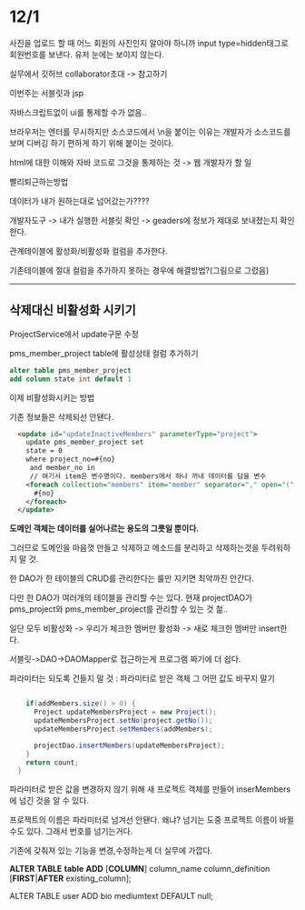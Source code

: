 # 12/1

사진을 업로드 할 때 어느 회원의 사진인지 알아야 하니까 input type=hidden태그로 회원번호를 보낸다. 유저 눈에는 보이지 않는다.

실무에서 깃허브 collaborator초대 -> 참고하기

이번주는 서블릿과 jsp

자바스크립트없이 ui를 통제할 수가 없음..

브라우저는 엔터를 무시하지만 소스코드에서 \n을 붙이는 이유는 개발자가 소스코드를 보며 디버깅 하기 편하게 하기 위해 붙이는 것이다.

html에 대한 이해와 자바 코드로 그것을 통제하는 것 -> 웹 개발자가 할 일



빨리퇴근하는방법

데이터가 내가 원하는대로 넘어갔는가????

개발자도구 -> 내가 실행한 서블릿 확인 -> geaders에 정보가 제대로 보내졌는지 확인한다.

관계테이블에 활성화/비활성화 컬럼을 추가한다.



기존테이블에 절대 컬럼을 추가하지 못하는 경우에 해결방법?(그림으로 그렸음)

----------

## 삭제대신 비활성화 시키기

ProjectService에서 update구문 수정

pms_member_project table에 활성상태 컬럼 추가하기

```sql
alter table pms_member_project 
add column state int default 1
```



이제 비활성화시키는 방법

기존 정보들은 삭제되선 안됀다.

```xml
  <update id="updateInactiveMembers" parameterType="project">
    update pms_member_project set
    state = 0 
    where project_no=#{no} 
     and member_no in 
     // 여기서 item은 변수명이다. members에서 하나 꺼내 데이터를 담을 변수
    <foreach collection="members" item="member" separator="," open="(" close=")">
      #{no}
    </foreach>
  </update>
```

**도메인 객체는 데이터를 실어나르는 용도의 그릇일 뿐이다.**

그러므로 도메인을 마음껏 만들고 삭제하고 메소드를 분리하고 삭제하는것을 두려워하지 말 것.



한 DAO가 한 테이블의 CRUD를 관리한다는 룰만 지키면 최악까진 안간다.

다만 한 DAO가 여러개의 테이블을 관리할 수는 있다. 현재 projectDAO가 pms_project와 pms_member_project를 관리할 수 있는 것 첢..



일단 모두 비활성화 -> 우리가 체크한 멤버만 활성화 -> 새로 체크한 멤버만 insert한다.



서블릿->DAO->DAOMapper로 접근하는게 프로그램 짜기에 더 쉽다.

파라미터는 되도록 건들지 말 것 : 파라미터로 받은 객체 그 어떤 값도 바꾸지 말기

```java

    if(addMembers.size() > 0) {
      Project updateMembersProject = new Project();
      updateMembersProject.setNo(project.getNo());
      updateMembersProject.setMembers(addMembers);

      projectDao.insertMembers(updateMembersProject);
    }
    return count;
  }
```

파라미터로 받은 값을 변경하지 않기 위해 새 프로젝트 객체를 만들어 inserMembers에 넘긴 것을 알 수 있다.



프로젝트의 이름은 파라미터로 넘겨선 안됀다. 왜냐? 넘기는 도중 프로젝트 이름이 바뀔수도 있다. 그래서 번호를 넘기는거다. 

기존에 갖춰져 있는 기능을 변경,수정하는게 더 실무에 가깝다.



**ALTER** **TABLE** **table** **ADD** [**COLUMN**] column_name column_definition [**FIRST**|**AFTER** existing_column];



ALTER TABLE user ADD bio mediumtext DEFAULT null;

